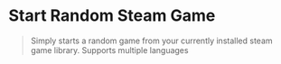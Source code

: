 # Start Random Steam Game

> Simply starts a random game from your currently installed steam game library.
> Supports multiple languages
